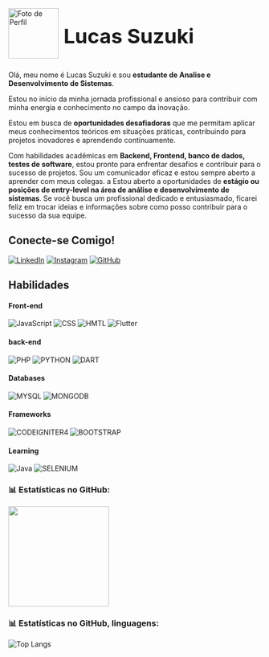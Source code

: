
<div style="display: flex; align-items: center;">
    <img src="https://avatars.githubusercontent.com/u/100249233?v=4" alt="Foto de Perfil" style="padding-bottom: 10px; width: 100px; height: auto; margin-right: 10px;">
    <span style="font-size: 40px; font-weight: bold;">Lucas Suzuki</span>
    <br><br><br><br>
</div>

Olá, meu nome é Lucas Suzuki e sou **estudante de Analise e Desenvolvimento de Sistemas**.

Estou no início da minha jornada profissional e ansioso para contribuir com minha energia e conhecimento no campo da inovação.

Estou em busca de **oportunidades desafiadoras** que me permitam aplicar meus conhecimentos teóricos em situações práticas, contribuindo para projetos inovadores e aprendendo continuamente.

Com habilidades acadêmicas em **Backend, Frontend, banco de dados, testes de software**, estou pronto para enfrentar desafios e contribuir para o sucesso de projetos. Sou um comunicador eficaz e estou sempre aberto a aprender com meus colegas.
a
Estou aberto a oportunidades de **estágio ou posições de entry-level na área de análise e desenvolvimento de sistemas**. Se você busca um profissional dedicado e entusiasmado, ficarei feliz em trocar ideias e informações sobre como posso contribuir para o sucesso da sua equipe.

## Conecte-se Comigo!

[![LinkedIn](https://img.shields.io/badge/LinkedIn-gray?style=for-the-badge&logo=linkedin)](https://www.linkedin.com/in/lucas-suzuki-26932a168/)
[![Instagram](https://img.shields.io/badge/Instagram-gray?style=for-the-badge&logo=Instagram)](https://www.instagram.com/lucas.suzuki_/)
[![GitHub](https://img.shields.io/badge/Github-gray?style=for-the-badge&logo=Github)](https://github.com/lucassuzuki)

## Habilidades

#### Front-end
![JavaScript](https://img.shields.io/badge/JavaScript-gray?style=for-the-badge&logo=javascript&logoColor=F7DF1E)
![CSS](https://img.shields.io/badge/CSS-3d8fc6?style=for-the-badge&logo=CSS3)
![HMTL](https://img.shields.io/badge/HTML-e54d26?style=for-the-badge&logo=HTML5&logoColor=black)
![Flutter](https://img.shields.io/badge/flutter-3fb6d3?style=for-the-badge&logo=flutter&logoColor=black)


#### back-end
![PHP](https://img.shields.io/badge/php-777bb3?style=for-the-badge&logo=php&logoColor=black)
![PYTHON](https://img.shields.io/badge/python-gray?style=for-the-badge&logo=python)
![DART](https://img.shields.io/badge/DART-00a8e1?style=for-the-badge&logo=dart&logoColor=black)

#### Databases
![MYSQL](https://img.shields.io/badge/mysql-00618a?style=for-the-badge&logo=mysql&logoColor=fff)
![MONGODB](https://img.shields.io/badge/mongodb-4faa41?style=for-the-badge&logo=mongodb&logoColor=fff)


#### Frameworks
![CODEIGNITER4](https://img.shields.io/badge/CODEIGNITER4-ee4323?style=for-the-badge&logo=codeigniter&logoColor=fff)
![BOOTSTRAP](https://img.shields.io/badge/BOOTSTRAP-712cf9?style=for-the-badge&logo=bootstrap&logoColor=fff)


#### Learning
![Java](https://img.shields.io/badge/Java-ea2d2c?style=for-the-badge&logo=Java&logoColor=white)
![SELENIUM](https://img.shields.io/badge/selenium-cf0a2c?style=for-the-badge&logo=selenium&logoColor=fff)

### 📊 Estatísticas no GitHub:
<a href="https://github.com/lucasspro">
  <img height=200 align="center" src="https://github-readme-stats.vercel.app/api?username=lucassuzuki&locale=pt-br&show_icons=true&include_all_commits=true&count_private=true&\&rank_icon=github" />
</a>

### 📊 Estatísticas no GitHub, linguagens:
![Top Langs](https://github-readme-stats-git-masterrstaa-rickstaa.vercel.app/api/top-langs/?username=lucassuzuki)
